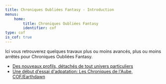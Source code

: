 ```yaml
---
title: Chroniques Oubliées Fantasy - Introduction
menus:
    home:
        title: Chroniques Oubliées Fantasy
        identifier: cof
type: cof
is_cof: true
---
```


Ici vous retrouverez quelques travaux plus ou moins avancés, plus ou moins arrêtés pour Chroniques Oubliées Fantasy.

- [Des nouveaux profils, détachés de tout univers particuliers](profils)
- [Une début d'essai d'adpatation: Les Chroniques de l'Aube, COF/Earthdawn](cda)
